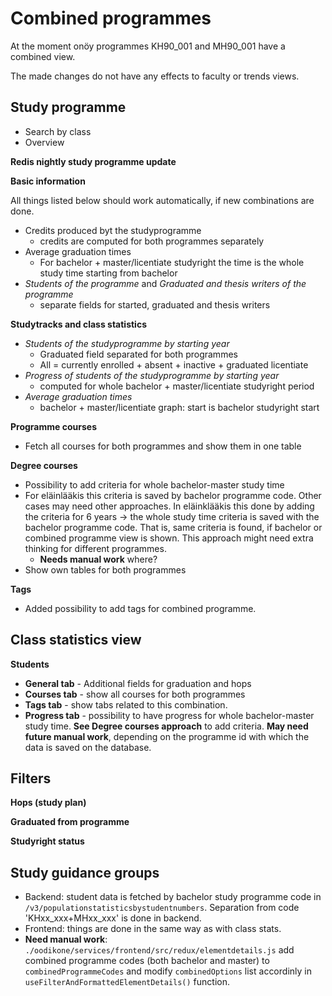 # Combined programmes

At the moment onöy programmes KH90_001 and MH90_001 have a combined view.

The made changes do not have any effects to faculty or trends views.

## Study programme

- Search by class
- Overview

**Redis nightly study programme update**

**Basic information**

All things listed below should work automatically, if new combinations are done.

- Credits produced byt the studyprogramme
  - credits are computed for both programmes separately
- Average graduation times
  - For bachelor + master/licentiate studyright the time is the whole study time starting from bachelor
- _Students of the programme_ and _Graduated and thesis writers of the programme_
  - separate fields for started, graduated and thesis writers

**Studytracks and class statistics**

- _Students of the studyprogramme by starting year_
  - Graduated field separated for both programmes
  - All = currently enrolled + absent + inactive + graduated licentiate
- _Progress of students of the studyprogramme by starting year_
  - computed for whole bachelor + master/licentiate studyright period
- _Average graduation times_
  - bachelor + master/licentiate graph: start is bachelor studyright start

**Programme courses**

- Fetch all courses for both programmes and show them in one table

**Degree courses**

- Possibility to add criteria for whole bachelor-master study time
- For eläinlääkis this criteria is saved by bachelor programme code. Other cases may need other approaches.
  In eläinklääkis this done by adding the criteria for 6 years -> the whole study time criteria is saved with the bachelor programme code. That is, same criteria is found, if bachelor or combined programme view is shown. This approach might need extra thinking for different programmes.
  - **Needs manual work** where?
- Show own tables for both programmes

**Tags**

- Added possibility to add tags for combined programme.

## Class statistics view

**Students**

- **General tab** - Additional fields for graduation and hops
- **Courses tab** - show all courses for both programmes
- **Tags tab** - show tabs related to this combination.
- **Progress tab** - possibility to have progress for whole bachelor-master study time. **See Degree courses approach** to add criteria. **May need future manual work**, depending on the programme id with which the data is saved on the database.

## Filters

**Hops (study plan)**

**Graduated from programme**

**Studyright status**

## Study guidance groups

- Backend: student data is fetched by bachelor study programme code in `/v3/populationstatisticsbystudentnumbers`. Separation from code 'KHxx_xxx+MHxx_xxx' is done in backend.
- Frontend: things are done in the same way as with class stats.
- **Need manual work**: `./oodikone/services/frontend/src/redux/elementdetails.js` add combined programme codes (both bachelor and master) to `combinedProgrammeCodes` and modify `combinedOptions` list accordinly in `useFilterAndFormattedElementDetails()` function.
